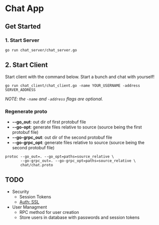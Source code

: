 # Chat App

## Get Started

### 1. Start Server

```{}
go run chat_server/chat_server.go
```

## 2. Start Client

Start client with the command below. Start a bunch and chat with yourself!

```{}
go run chat_client/chat_client.go -name YOUR_USERNAME -address SERVER_ADDRESS
```

*NOTE: the `-name` and `-address` flags are optional.*

### Regenerate proto

- **--go_out**: out dir of first protobuf file
- **--go-opt**: generate files relative to source (source being the first protobuf file)
- **--go-grpc_out**: out dir of the second protobuf file
- **--go-grpc_opt**: generate files relative to source (source being the second protobuf file)

```{}
protoc --go_out=. --go_opt=paths=source_relative \
       --go-grpc_out=. --go-grpc_opt=paths=source_relative \
       chat/chat.proto
```

## TODO

- Security
  - Session Tokens
  - [Auth: SSL](https://grpc.io/docs/guides/auth/)
- User Managment
  - RPC method for user creation
  - Store users in database with passwords and session tokens

